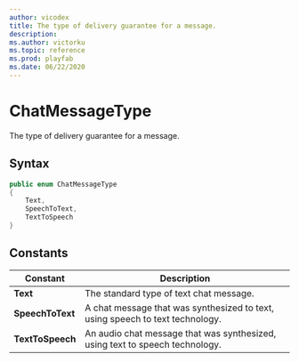 ```yaml
---
author: vicodex
title: The type of delivery guarantee for a message.
description: 
ms.author: victorku
ms.topic: reference
ms.prod: playfab
ms.date: 06/22/2020
---
```


# ChatMessageType

The type of delivery guarantee for a message.

## Syntax

```csharp
public enum ChatMessageType
{
    Text,
    SpeechToText,
    TextToSpeech
}
```

## Constants

| **Constant** | **Description** |
| --- | --- |
| **Text** | The standard type of text chat message. |
| **SpeechToText** | A chat message that was synthesized to text, using speech to text technology. |
| **TextToSpeech** | An audio chat message that was synthesized, using text to speech technology. |
